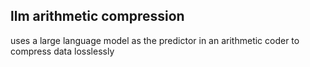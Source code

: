 ## llm arithmetic compression

uses a large language model as the predictor in an arithmetic coder to compress data losslessly
